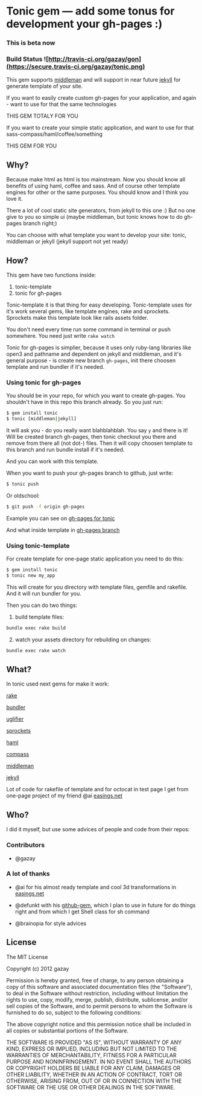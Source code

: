 # Tonic gem — add some tonus for development your gh-pages :)

### This is beta now

### Build Status ![http://travis-ci.org/gazay/gon](https://secure.travis-ci.org/gazay/tonic.png)

This gem supports [middleman](https://github.com/middleman/middleman)
and will support in near future [jekyll](https://github.com/mojombo/jekyll) for generate template of your site.

If you want to easily create custom gh-pages for your application,
and again - want to use for that the same technologies

THIS GEM TOTALY FOR YOU

If you want to create your simple static application,
and want to use for that sass-compass/haml/coffee/something

THIS GEM FOR YOU

## Why?

Because make html as html is too mainstream. Now you should know all
benefits of using haml, coffee and sass. And of course other template engines for
other or the same purposes. You should know and I think you love it.

There a lot of cool static site generators, from jekyll to this one :)
But no one give to you so simple ui (maybe middleman, but tonic knows how to do gh-pages branch right;)

You can choose with what template you want to develop your site:
tonic, middleman or jekyll (jekyll support not yet ready)


## How?

This gem have two functions inside:

  1. tonic-template
  2. tonic for gh-pages

Tonic-template it is that thing for easy developing.
Tonic-template uses for it's work several gems, like template engines, rake and sprockets.
Sprockets make this template look like rails assets folder.

You don't need every time run some command in terminal or push somewhere.
You need just write `rake watch`

Tonic for gh-pages is simplier, because it uses only ruby-lang libraries like open3 and pathname and dependent on jekyll and middleman,
and it's general purpose - is create new branch `gh-pages`, init there choosen template and run bundler if it's needed.

### Using tonic for gh-pages

You should be in your repo, for which you want to create gh-pages.
You shouldn't have in this repo this branch already.
So you just run:

```bash
$ gem install tonic
$ tonic [middleman|jekyll]
```

It will ask you - do you really want blahblahblah. You say `y` and there is it!
Will be created branch gh-pages, then tonic checkout you there and remove from there all (not dot-) files.
Then it will copy choosen template to this branch and run bundle install if it's needed.

And you can work with this template.

When you want to push your gh-pages branch to github, just write:

```bash
$ tonic push
```

Or oldschool:

```bash
$ git push -f origin gh-pages
```

Example you can see on [gh-pages for tonic](http://gazay.github.com/tonic)

And what inside template in [gh-pages branch](https://github.com/gazay/tonic/tree/gh-pages)

### Using tonic-template

For create template for one-page static application you need to do this:

```bash
$ gem install tonic
$ tonic new my_app
```

This will create for you directory with template files, gemfile and rakefile. And it will run bundler for you.

Then you can do two things:

  1. build template files:

  ```bash
  bundle exec rake build
  ```

  2. watch your assets directory for rebuilding on changes:

  ```bash
  bundle exec rake watch
  ```

## What?

In tonic used next gems for make it work:

[rake](https://github.com/jimweirich/rake)

[bundler](https://github.com/carlhuda/bundler)

[uglifier](https://github.com/lautis/uglifier)

[sprockets](https://github.com/sstephenson/sprockets)

[haml](https://github.com/nex3/haml)

[compass](https://github.com/chriseppstein/compass)

[middleman](https://github.com/middleman/middleman)

[jekyll](https://github.com/mojombo/jekyll)

Lot of code for rakefile of template and for octocat in test page
I get from one-page project of my friend @ai [easings.net](https://github.com/ai/easings.net)

## Who?

I did it myself, but use some advices of people and code from their repos:

### Contributors

* @gazay

### A lot of thanks

* @ai for his almost ready template and cool 3d transformations in [easings.net](https://github.com/ai/easings.net)

* @defunkt with his [github-gem](https://github.com/defunkt/github-gem), which I plan to use in future for do things right
and from which I get Shell class for sh command

* @brainopia for style advices

## License

The MIT License

Copyright (c) 2012 gazay

Permission is hereby granted, free of charge, to any person obtaining a copy of this software and associated documentation files (the "Software"), to deal in the Software without restriction, including without limitation the rights to use, copy, modify, merge, publish, distribute, sublicense, and/or sell copies of the Software, and to permit persons to whom the Software is furnished to do so, subject to the following conditions:

The above copyright notice and this permission notice shall be included in all copies or substantial portions of the Software.

THE SOFTWARE IS PROVIDED "AS IS", WITHOUT WARRANTY OF ANY KIND, EXPRESS OR IMPLIED, INCLUDING BUT NOT LIMITED TO THE WARRANTIES OF MERCHANTABILITY, FITNESS FOR A PARTICULAR PURPOSE AND NONINFRINGEMENT. IN NO EVENT SHALL THE AUTHORS OR COPYRIGHT HOLDERS BE LIABLE FOR ANY CLAIM, DAMAGES OR OTHER LIABILITY, WHETHER IN AN ACTION OF CONTRACT, TORT OR OTHERWISE, ARISING FROM, OUT OF OR IN CONNECTION WITH THE SOFTWARE OR THE USE OR OTHER DEALINGS IN THE SOFTWARE.

